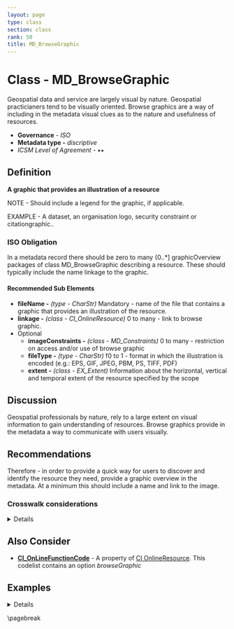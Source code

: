 ```yaml
---
layout: page
type: class
section: class
rank: 50
title: MD_BrowseGraphic
---
```

# Class - MD_BrowseGraphic

Geospatial data and service are largely visual by nature.  Geospatial practicianers tend to be visually oriented. Browse graphics are a way of including in the metadata visual clues as to the nature and usefulness of resources.

- **Governance** -  *ISO*
- **Metadata type -** *discriptive*
- *ICSM Level of Agreement* - ⭑⭑

## Definition
**A graphic that provides an illustration of a resource**

NOTE - Should include a legend for the graphic, if applicable.

EXAMPLE - A dataset, an organisation logo, security constraint or citationgraphic..

### ISO Obligation

In a metadata record there should be zero to many {0..*] graphicOverview packages  of class MD_BrowseGraphic describing  a resource. These should typically include the name linkage to the graphic.

#### Recommended Sub Elements

* **fileName -** *(type - CharStr)* Mandatory - name of the file that contains a graphic that provides an illustration of the resource. 
* **linkage -** *(class - CI_OnlineResource)*  0 to many - link to browse graphic.
* Optional
  * **imageConstraints -** *(class - MD_Constraints)*  0 to many - restriction on access and/or use of browse graphic
  * **fileType -** *(type - CharStr)* f0 to 1 - format in which the illustration is encoded (e.g.: EPS, GIF, JPEG, PBM, PS, TIFF, PDF)
  * **extent -** *(class -  EX_Extent)* Information about the horizontal, vertical and temporal extent of the resource specified by the scope

## Discussion

Geospatial professionals by nature, rely to a large extent on visual information to gain understanding of resources. Browse graphics provide in the metadata a way to communicate with users visually.

## Recommendations

Therefore - in order to provide a quick way for users to discover and identify the resource they need, provide a graphic overview in the metadata.  At a minimum this should include a name and link to the image.


### Crosswalk considerations

<details>

#### ISO19139

browseGraphic is a new package in iso19115-1. New elements include:

- **MD_BrowseGraphic.imageConstraint** *(class - [MD_Constraints](./class-MD_Constraints))*
  - This new element was added in order to allow the specification of constraints on a browse graphic associated with a resource.
- **MD_BrowseGraphic.linkage** *(class - [CI_OnlineResource](./class-CI_OnlineResource)*
  - This new element was added in order to allow a straightforward specification of the link to the browse graphic and the capability to add additionalinformation (name, description, …) about that graphic.

</details>

## Also Consider

- [**CI_OnLineFunctionCode**](http://wiki.esipfed.org/index.php/ISO_19115-3_Codelists#CI_OnLineFunctionCode) - A property of [CI OnlineResource](http://wiki.esipfed.org/index.php/CI_OnlineResource). This codelist contains an option *browseGraphic*

## Examples

<details>

### UML diagrams

Recommended elements highlighted in Yellow

![browseGraphic](../images/BrowseGraphicUML.png)

</details>

\pagebreak
